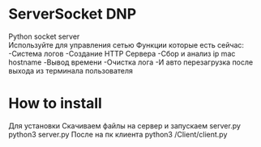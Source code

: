 # ServerSocket DNP
Python socket server   
Используйте для управления сетью
Функции которые есть сейчас:
-Система логов
-Создание HTTP Сервера
-Сбор и анализ ip mac hostname
-Вывод времени
-Очистка лога 
-И авто перезагрузка после выхода из терминала пользователя
# How to install
Для установки
Скачиваем файлы на сервер и запускаем server.py
python3 server.py
После на пк клиента 
python3 /Client/client.py
